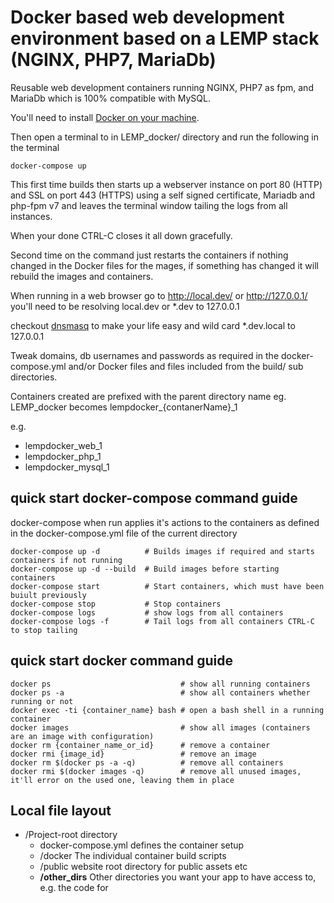 # Docker based web development environment based on a LEMP stack (NGINX, PHP7, MariaDb)

Reusable web development containers running NGINX, PHP7 as fpm,
and MariaDb which is 100% compatible with MySQL.

You'll need to install [Docker on your machine](https://www.docker.com/community-edition#/download).

Then open a terminal to in LEMP_docker/ directory and run the following in the terminal

    docker-compose up

This first time builds then starts up a webserver instance on port 80 (HTTP)
and SSL on port 443 (HTTPS) using a self signed certificate, Mariadb and php-fpm v7 and
leaves the terminal window tailing the logs from all instances.

When your done CTRL-C closes it all down gracefully.

Second time on the command just restarts the containers if nothing changed in the Docker files
for the mages, if something has changed it will rebuild the images and containers.

When running in a web browser go to http://local.dev/ or http://127.0.0.1/ you'll need to be
resolving local.dev or *.dev to 127.0.0.1

checkout [dnsmasq](https://gist.github.com/davebarnwell/c408533d608bfe24f4f5)
to make your life easy and wild card *.dev.local to 127.0.0.1

Tweak domains, db usernames and passwords as required in the docker-compose.yml
and/or Docker files and files included from the build/ sub directories.

Containers created are prefixed with the parent directory name
eg. LEMP_docker becomes lempdocker_{contanerName}_1

e.g.

- lempdocker_web_1
- lempdocker_php_1
- lempdocker_mysql_1


## quick start docker-compose command guide

docker-compose when run applies it's actions to the containers as defined in the docker-compose.yml
file of the current directory

    docker-compose up -d          # Builds images if required and starts containers if not running
    docker-compose up -d --build  # Build images before starting containers
    docker-compose start          # Start containers, which must have been buiult previously
    docker-compose stop           # Stop containers
    docker-compose logs           # show logs from all containers
    docker-compose logs -f        # Tail logs from all containers CTRL-C to stop tailing

## quick start docker command guide

    docker ps                             # show all running containers
    docker ps -a                          # show all containers whether running or not
    docker exec -ti {container_name} bash # open a bash shell in a running container
    docker images                         # show all images (containers are an image with configuration)
    docker rm {container_name_or_id}      # remove a container
    docker rmi {image_id}                 # remove an image
    docker rm $(docker ps -a -q)          # remove all containers
    docker rmi $(docker images -q)        # remove all unused images, it'll error on the used one, leaving them in place
    
## Local file layout

- /Project-root           directory
    - docker-compose.yml  defines the container setup
    - /docker             The individual container build scripts
    - /public             website root directory for public assets etc
    - **/other_dirs**     Other directories you want your app to have access to, e.g. the code for
